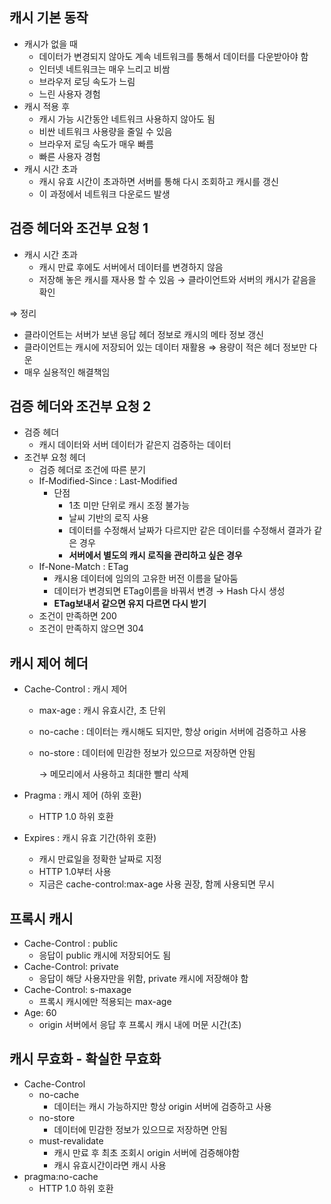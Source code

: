 ## 캐시 기본 동작

- 캐시가 없을 때
    - 데이터가 변경되지 않아도 계속 네트워크를 통해서 데이터를 다운받아야 함
    - 인터넷 네트워크는 매우 느리고 비쌈
    - 브라우저 로딩 속도가 느림
    - 느린 사용자 경험
- 캐시 적용 후
    - 캐시 가능 시간동안 네트워크 사용하지 않아도 됨
    - 비싼 네트워크 사용량을 줄일 수 있음
    - 브라우저 로딩 속도가 매우 빠름
    - 빠른 사용자 경험
- 캐시 시간 초과
    - 캐시 유효 시간이 초과하면 서버를 통해 다시 조회하고 캐시를 갱신
    - 이 과정에서 네트워크 다운로드 발생

## 검증 헤더와 조건부 요청 1

- 캐시 시간 초과
    - 캐시 만료 후에도 서버에서 데이터를 변경하지 않음
    - 저장해 놓은 캐시를 재사용 할 수 있음 → 클라이언트와 서버의 캐시가 같음을 확인

⇒ 정리

- 클라이언트는 서버가 보낸 응답 헤더 정보로 캐시의 메타 정보 갱신
- 클라이언트는 캐시에 저장되어 있는 데이터 재활용 ⇒ 용량이 적은 헤더 정보만 다운
- 매우 실용적인 해결책임

## 검증 헤더와 조건부 요청 2

- 검증 헤더
    - 캐시 데이터와 서버 데이터가 같은지 검증하는 데이터
- 조건부 요청 헤더
    - 검증 헤더로 조건에 따른 분기
    - If-Modified-Since : Last-Modified
        - 단점
            - 1초 미만 단위로 캐시 조정 불가능
            - 날씨 기반의 로직 사용
            - 데이터를 수정해서 날짜가 다르지만 같은 데이터를 수정해서 결과가 같은 경우
            - **서버에서 별도의 캐시 로직을 관리하고 싶은 경우**
    - If-None-Match : ETag
        - 캐시용 데이터에 임의의 고유한 버전 이름을 달아둠
        - 데이터가 변경되면 ETag이름을 바꿔서 변경 → Hash 다시 생성
        - **ETag보내서 같으면 유지 다르면 다시 받기**
    - 조건이 만족하면 200
    - 조건이 만족하지 않으면 304

## 캐시 제어 헤더

- Cache-Control : 캐시 제어
    - max-age : 캐시 유효시간, 초 단위
    - no-cache : 데이터는 캐시해도 되지만, 항상 origin 서버에 검증하고 사용
    - no-store : 데이터에 민감한 정보가 있으므로 저장하면 안됨
        
        → 메모리에서 사용하고 최대한 빨리 삭제
        
- Pragma : 캐시 제어 (하위 호환)
    - HTTP 1.0 하위 호환
- Expires : 캐시 유효 기간(하위 호환)
    - 캐시 만료일을 정확한 날짜로 지정
    - HTTP 1.0부터 사용
    - 지금은 cache-control:max-age 사용 권장, 함께 사용되면 무시

## 프록시 캐시

- Cache-Control : public
    - 응답이 public 캐시에 저장되어도 됨
- Cache-Control: private
    - 응답이 해당 사용자만을 위함, private 캐시에 저장해야 함
- Cache-Control: s-maxage
    - 프록시 캐시에만 적용되는 max-age
- Age: 60
    - origin 서버에서 응답 후 프록시 캐시 내에 머문 시간(초)

## 캐시 무효화 - 확실한 무효화

- Cache-Control
    - no-cache
        - 데이터는 캐시 가능하지만 항상 origin 서버에 검증하고 사용
    - no-store
        - 데이터에 민감한 정보가 있으므로 저장하면 안됨
    - must-revalidate
        - 캐시 만료 후 최초 조회시 origin 서버에 검증해야함
        - 캐시 유효시간이라면 캐시 사용
- pragma:no-cache
    - HTTP 1.0 하위 호환
